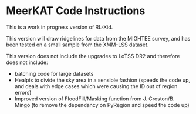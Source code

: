 # MeerKAT Code Instructions

This is a work in progress version of RL-Xid.

This version will draw ridgelines for data from the MIGHTEE survey, and has been tested on a small sample from the XMM-LSS dataset.

This version does not include the upgrades to LoTSS DR2 and therefore does not include:
- batching code for large datasets
- Healpix to divide the sky area in a sensible fashion (speeds the code up, and deals with edge cases which were causing the ID out  of region errors)
- Improved version of FloodFill/Masking function from J. Croston/B. Mingo (to remove the dependancy on PyRegion and speed the code up)
